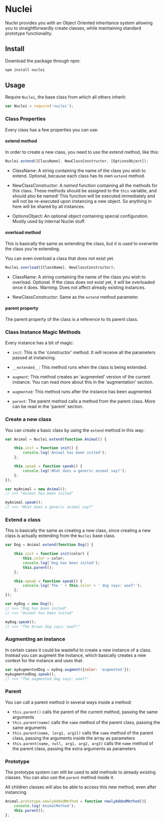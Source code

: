 # Nuclei
Nuclei provides you with an Object Oriented inheritance system allowing you
to straightforwardly create classes, while maintaining standard prototype
functionality.




## Install

Download the package through npm:

```bash
npm install nuclei
```




## Usage

Require `Nuclei`, the base class from which all others inherit:

```javascript
var Nuclei = require('nuclei');
```



### Class Properties

Every class has a few properties you can use:


#### extend method

In order to create a new class, you need to use the extend method, like this:

```javascript
Nuclei.extend([ClassName], NewClassConstructor, [OptionsObject]);
```

- ClassName: A string containing the name of the class you wish to extend.
Optional, because each class has its own `extend` method.

- NewClassConstructor: A *named* function containing all the methods for this
class. These methods should be assigned to the `this` variable, and should also
be named! This function will be executed immediately and will not be re-executed
upon instancing a new object. So anything in here will be shared by all
instances.

- OptionsObject: An optional object containing special configuration. Mostly
used by internal Nuclei stuff.


#### overload method

This is basically the same as extending the class, but it is used to overwrite
the class you're extending.

You can even overload a class that does not exist yet.

```javascript
Nuclei.overload([ClassName], NewClassConstructor);
```

- ClassName: A string containing the name of the class you wish to overload.
Optional. If the class does not exist yet, it will be overloaded once it does.
Warning: Does not affect already existing instances.

- NewClassConstructor: Same as the `extend` method parameter.


#### parent property

The parent property of the class is a reference to its parent class.



### Class Instance Magic Methods

Every instance has a bit of magic:

- `init`: This is the 'constructor' method. It will receive all the parameters
passed at instancing.

- `__extended__`: This method runs when the class is being extended.

- `augment`: This method creates an 'augmented' version of the current instance.
You can read more about this in the 'augmentation' section.

- `augmented`: This method runs after the instance has been augmented.

- `parent`: The parent method calls a method from the parent class. More can be
read in the 'parent' section.



### Create a new class

You can create a basic class by using the `extend` method in this way:

```javascript
var Animal = Nuclei.extend(function Animal() {

	this.init = function init() {
		console.log('Animal has been inited');
	};

	this.speak = function speak() {
		console.log('What does a generic animal say?');
	};
});

var myAnimal = new Animal();
// >>> "Animal has been inited"

myAnimal.speak();
// >>> "What does a generic animal say?"
```


### Extend a class

This is basically the same as creating a new class, since creating a new class
is actually extending from the `Nuclei` base class.

```javascript
var Dog = Animal.extend(function Dog() {

	this.init = function init(color) {
		this.color = color;
		console.log('Dog has been inited');
		this.parent();
	};

	this.speak = function speak() {
		console.log('The ' + this.color + ' dog says: woef!');
	};
});

var myDog = new Dog();
// >>> "Dog has been inited"
// >>> "Animal has been inited"

myDog.speak();
// >>> "The brown dog says: woef!"
```

### Augmenting an instance

In certain cases it could be wasteful to create a new instance of a class.
Instead you can augment the instance, which basically creates a new context for
the instance and uses that.

```javascript
var myAugmentedDog = myDog.augment({color: 'augmented'});
myAugmentedDog.speak();
// >>> "The augmented dog says: woef!"
```


### Parent

You can call a parent method in several ways inside a method:

- `this.parent()` calls the parent of the current method, passing the same
arguments
- `this.parent(name)` calls the `name` method of the parent class, passing the
same arguments
- `this.parent(name, [arg1, arg2])` calls the `name` method of the parent class,
passing the arguments inside the array as parameters
- `this.parent(name, null, arg1, arg2, arg3)` calls the `name` method of the
parent class, passing the extra arguments as parameters


### Prototype

The prototype system can still be used to add methods to already existing
classes. You can also use the `parent` method inside it.

All children classes will also be able to access this new method, even after
instancing.

```javascript
Animal.prototype.newlyAddedMethod = function newlyAddedMethod(){
	console.log('AnimalMethod');
	this.parent();
};
```